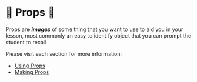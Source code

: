 # 🍎 Props 🍎

Props are _**images**_ of some thing that you want to use to aid you in your lesson, most commonly an easy to identify object that you can prompt the student to recall.


Please visit each section for more information:

* [Using Props](B.02-Using-Props)
* [Making Props](B.03-Making-Props)